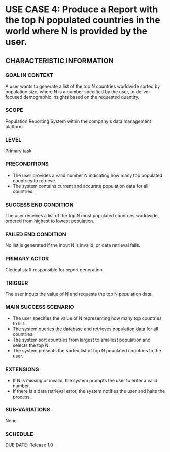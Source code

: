 # USE CASE 4: Produce a Report with the top N populated countries in the world where N is provided by the user.

## CHARACTERISTIC INFORMATION

### GOAL IN CONTEXT

A user wants to generate a list of the top N countries worldwide sorted by population size, where N is a number specified by the user, to deliver focused demographic insights based on the requested quantity.

### SCOPE

Population Reporting System within the company's data management platform.

### LEVEL

Primary task

### PRECONDITIONS

- The user provides a valid number N indicating how many top populated countries to retrieve.
- The system contains current and accurate population data for all countries.

### SUCCESS END CONDITION

The user receives a list of the top N most populated countries worldwide, ordered from highest to lowest population.

### FAILED END CONDITION

No list is generated if the input N is invalid, or data retrieval fails.

### PRIMARY ACTOR

Clerical staff responsible for report generation

### TRIGGER

The user inputs the value of N and requests the top N population data.

### MAIN SUCCESS SCENARIO

- The user specifies the value of N representing how many top countries to list.
- The system queries the database and retrieves population data for all countries.
- The system sort countries from largest to smallest population and selects the top N.
- The system presents the sorted list of top N populated countries to the user.

### EXTENSIONS

- If N is missing or invalid, the system prompts the user to enter a valid number.
- If there is a data retrieval error, the system notifies the user and halts the process.

### SUB-VARIATIONS

None.

### SCHEDULE

DUE DATE: Release 1.0